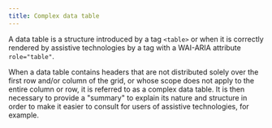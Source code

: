 ```yaml
---
title: Complex data table
---
```


A data table is a structure introduced by a tag `<table>` or when it is correctly rendered by assistive technologies by a tag with a WAI-ARIA attribute `role="table"`.

When a data table contains headers that are not distributed solely over the first row and/or column of the grid, or whose scope does not apply to the entire column or row, it is referred to as a complex data table. It is then necessary to provide a "summary" to explain its nature and structure in order to make it easier to consult for users of assistive technologies, for example.
